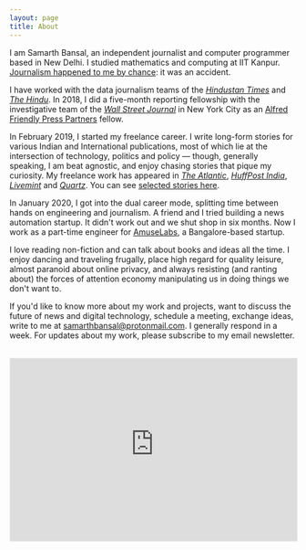 ```yaml
---
layout: page
title: About
---
```


I am Samarth Bansal, an independent journalist and computer programmer based in New Delhi. I studied mathematics and computing at IIT Kanpur. [Journalism happened to me by chance](http://voxiitk.com/unorthodox-career-choices/): it was an accident.

I have worked with the data journalism teams of the *[Hindustan Times](http://www.hindustantimes.com)* and *[The Hindu](http://www.thehindu.com)*. In 2018, I did a five-month reporting fellowship with the investigative team of the *[Wall Street Journal](http://www.wsj.com)* in New York City as an [Alfred Friendly Press Partners](http://www.presspartners.org) fellow.

In February 2019, I started my freelance career. I write long-form stories for various Indian and International publications, most of which lie at the intersection of technology, politics and policy — though, generally speaking, I am beat agnostic, and enjoy chasing stories that pique my curiosity. My freelance work has appeared in *[The Atlantic](https://www.theatlantic.com)*, *[HuffPost India](https://www.huffingtonpost.in/)*, *[Livemint](https://www.livemint.com/)* and *[Quartz](https://www.livemint.com/)*. You can see [selected stories here](/work).

In January 2020, I got into the dual career mode, splitting time between hands on engineering and journalism. A friend and I tried building a news automation startup. It didn't work out and we shut shop in six months. Now I work as a part-time engineer for [AmuseLabs](https://amuselabs.com/), a Bangalore-based startup.

I love reading non-fiction and can talk about books and ideas all the time. I enjoy dancing and traveling frugally, place high regard for quality leisure, almost paranoid about online privacy, and always resisting (and ranting about) the forces of attention economy manipulating us in doing things we don't want to.

 If you'd like to know more about my work and projects, want to discuss the future of news and digital technology, schedule a meeting, exchange ideas, write to me at samarthbansal@protonmail.com. I generally respond in a week. For updates about my work, please subscribe to my email newsletter.

<br>

<iframe src="https://bansalsamarth.substack.com/embed" width="100%" height="320" style="border:1px solid #EEE; background:white;" frameborder="0" scrolling="no"></iframe>
